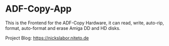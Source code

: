 # ADF-Copy-App
 
This is the Frontend for the ADF-Copy Hardware, it can read, write, auto-rip, format, auto-format and erase Amiga DD and HD disks.

Project Blog:
https://nickslabor.niteto.de
